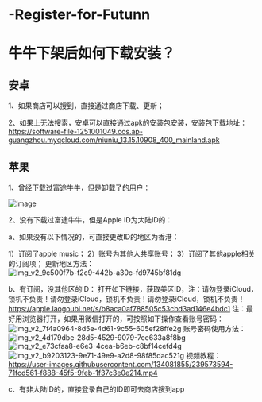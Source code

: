 # -Register-for-Futunn
# 牛牛下架后如何下载安装？
## 安卓

1、如果商店可以搜到，直接通过商店下载、更新；

2、如果上无法搜索，安卓可以直接通过apk的安装包安装，安装包下载地址：https://software-file-1251001049.cos.ap-guangzhou.myqcloud.com/niuniu_13.15.10908_400_mainland.apk

## 苹果

1、曾经下载过富途牛牛，但是卸载了的用户：

![image](https://github.com/hkHowToGetACard/-Register-for-Futunn/assets/134081855/b27b8975-17f5-4bcc-8102-5a6f5ebaa02f)

2、没有下载过富途牛牛，但是Apple ID为大陆ID的：

a、如果没有以下情况的，可直接更改ID的地区为香港：

  1）订阅了apple music；
  2）账号为其他人共享账号；
  3）订阅了其他apple相关的订阅项；
  更新地区方法：
  ![img_v2_9c500f7b-f2c9-442b-a30c-fd9745bf81dg](https://github.com/hkHowToGetACard/-Register-for-Futunn/assets/134081855/b4dc3c9e-d5e9-4bec-990d-5b7eb1dfdbf6)
  
b、有订阅，没其他区的ID：
  打开如下链接，获取美区ID，注：请勿登录iCloud，锁机不负责！请勿登录iCloud，锁机不负责！请勿登录iCloud，锁机不负责！
  https://apple.laogoubi.net/s/b8aca0af788505c53cbd3ad146e4bdc1
  注：最好用浏览器打开，如果用微信打开的，可按照如下操作查看账号密码：
  ![img_v2_7f4a0964-8d5e-4d61-9c55-605ef28ffe2g](https://github.com/hkHowToGetACard/-Register-for-Futunn/assets/134081855/defbefbd-1913-41bb-a563-c9ffb1492e64)
  账号密码使用方法：
  ![img_v2_4d179dbe-28d5-4529-9079-7ee633a8f8bg](https://github.com/hkHowToGetACard/-Register-for-Futunn/assets/134081855/6bfa00dc-c176-43a3-bc26-8253ac78e361)
![img_v2_e73cfaa8-e6e3-4cea-b6eb-c8bf14cefd4g](https://github.com/hkHowToGetACard/-Register-for-Futunn/assets/134081855/a6d4dde6-be54-4b29-9bce-9c8f5dfcc7b1)
![img_v2_b9203123-9e71-49e9-a2d8-98f85dac521g](https://github.com/hkHowToGetACard/-Register-for-Futunn/assets/134081855/675f0f97-a27b-478a-8259-67276ff64488)
  视频教程：
  https://user-images.githubusercontent.com/134081855/239573594-71fcd561-f888-45f5-9feb-1f37c3e0e214.mp4
  
c、有非大陆ID的，直接登录自己的ID即可去商店搜到app

